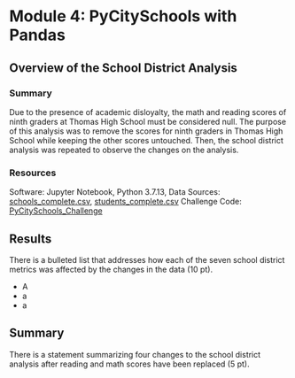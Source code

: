 # Module 4: PyCitySchools with Pandas

## Overview of the School District Analysis

### Summary
Due to the presence of academic disloyalty, the math and reading scores of ninth graders at Thomas High School must be considered null. The purpose of this analysis was to remove the scores for ninth graders in Thomas High School while keeping the other scores untouched. Then, the school district analysis was repeated to observe the changes on the analysis.  

### Resources
Software: Jupyter Notebook, Python 3.7.13,
Data Sources: [schools_complete.csv](https://github.com/daniel-sh-au/UofT_DataBC_Module04_school-district-analysis/blob/main/Resources/schools_complete.csv), [students_complete.csv](https://github.com/daniel-sh-au/UofT_DataBC_Module04_school-district-analysis/blob/main/Resources/students_complete.csv)
Challenge Code: [PyCitySchools_Challenge](https://github.com/daniel-sh-au/UofT_DataBC_Module04_school-district-analysis/blob/main/PyCitySchools_Challenge.ipynb)

## Results
There is a bulleted list that addresses how each of the seven school district metrics was affected by the changes in the data (10 pt).
* A
* a
* a

## Summary
There is a statement summarizing four changes to the school district analysis after reading and math scores have been replaced (5 pt).
